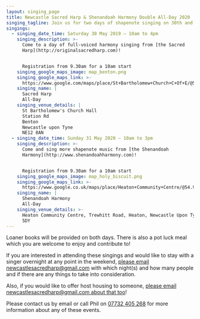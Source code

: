```yaml
---
layout: singing_page
title: Newcastle Sacred Harp & Shenandoah Harmony Double All-Day 2020
singing_tagline: Join us for two days of shapenote singing on 30th and 31st May
singings:
  - singing_date_time: Saturday 30 May 2019 – 10am to 4pm
    singing_description: >-
      Come to a day of full-voiced harmony singing from [the Sacred
      Harp](http://originalsacredharp.com)!


      Registration from 9.30am for a 10am start
    singing_google_maps_image: map_benton.png
    singing_google_maps_link: >-
      https://www.google.com/maps/place/St+Bartholomew+Church+C+Of+E/@55.0160436,-1.5709061,17z/data=!4m5!3m4!1s0x487e71a0ae5804c9:0x4dde334a50fb75b6!8m2!3d55.0160436!4d-1.5687174?hl=en
    singing_name: |
      Sacred Harp
      All-Day
    singing_venue_details: |
      St Bartholomew's Church Hall
      Station Rd
      Benton
      Newcastle upon Tyne
      NE12 8AN
  - singing_date_time: Sunday 31 May 2020 – 10am to 3pm
    singing_description: >-
      Come and sing more shapenote music from [the Shenandoah
      Harmony](http://www.shenandoahharmony.com)!


      Registration from 9.30am for a 10am start
    singing_google_maps_image: map_holy_biscuit.png
    singing_google_maps_link: >-
      https://www.google.co.uk/maps/place/Heaton+Community+Centre/@54.9877778,-1.5757998,17z/data=!3m1!4b1!4m5!3m4!1s0x487e70fbb9a9e23f:0x87c995f6ca408997!8m2!3d54.9877778!4d-1.5736111?hl=en
    singing_name: |
      Shenandoah Harmony
      All-Day
    singing_venue_details: >-
      Heaton Community Centre, Trewhitt Road, Heaton, Newcastle Upon Tyne, NE6
      5DY
---
```

Loaner books will be provided on both days. There is also a pot luck meal which you are welcome to enjoy and contribute to!

If you are interested in attending these singings and would like to stay with a singer overnight at any point in the weekend, [please email newcastlesacredharp@gmail.com](mailto:newcastlesacredharp@gmail.com) with which night(s) and how many people and if there are any things to take into consideration.

Also, if you would like to offer host housing to someone, [please email newcastlesacredharp@gmail.com about that too](mailto:newcastlesacredharp@gmail.com)!

 Please contact us by email or call Phil on [07732 405 268](tel:+447732405268) for more information about any of these events.
